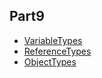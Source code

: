 <!-- index -->
## Part9
* [VariableTypes](VariableTypes/readme.md)
* [ReferenceTypes](ReferenceTypes/readme.md)
* [ObjectTypes](ObjectTypes/readme.md)

